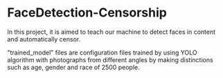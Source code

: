 # FaceDetection-Censorship

In this project, it is aimed to teach our machine to detect faces in content and automatically censor.

"trained_model" files are configuration files trained by using YOLO algorithm with photographs from different angles by making distinctions such as age, gender and race of 2500 people.



